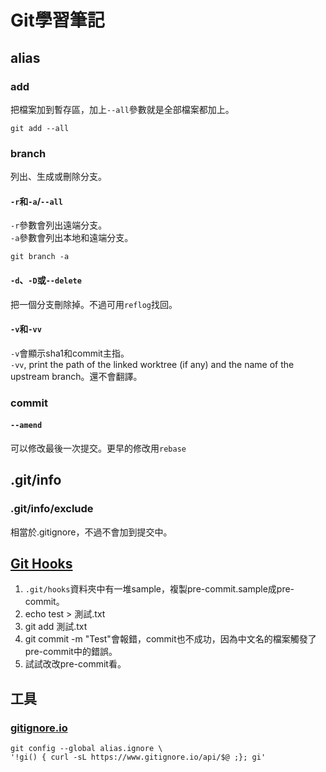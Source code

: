 # Git學習筆記

## alias

### add
把檔案加到暫存區，加上`--all`參數就是全部檔案都加上。 

```
git add --all
```

### branch
列出、生成或刪除分支。  
#### `-r`和`-a`/`--all`
`-r`參數會列出遠端分支。  
`-a`參數會列出本地和遠端分支。  
```
git branch -a
```
#### `-d`、`-D`或`--delete`
把一個分支刪除掉。不過可用`reflog`找回。  

#### `-v`和`-vv`  
`-v`會顯示sha1和commit主指。  
`-vv`, print the path of the linked worktree (if any) and the name of the upstream branch。還不會翻譯。

### commit
#### `--amend`
可以修改最後一次提交。更早的修改用`rebase`

## .git/info
### .git/info/exclude
相當於.gitignore，不過不會加到提交中。

## [Git Hooks](https://git-scm.com/book/zh-tw/v2/Customizing-Git-Git-Hooks)
1. `.git/hooks`資料夾中有一堆sample，複製pre-commit.sample成pre-commit。
2. echo test > 測試.txt
3. git add 測試.txt
4. git commit -m "Test"會報錯，commit也不成功，因為中文名的檔案觸發了pre-commit中的錯誤。
5. 試試改改pre-commit看。



## 工具
### [gitignore.io](https://docs.gitignore.io/install/command-line)
```
git config --global alias.ignore \
'!gi() { curl -sL https://www.gitignore.io/api/$@ ;}; gi'
```
